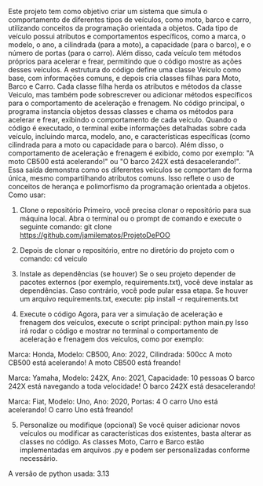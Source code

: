 Este projeto tem como objetivo criar um sistema que simula o comportamento de diferentes tipos de veículos, como moto, barco e carro, utilizando conceitos da programação orientada a objetos. Cada tipo de veículo possui atributos e comportamentos específicos, como a marca, o modelo, o ano, a cilindrada (para a moto), a capacidade (para o barco), e o número de portas (para o carro). Além disso, cada veículo tem métodos próprios para acelerar e frear, permitindo que o código mostre as ações desses veículos.
A estrutura do código define uma classe Veiculo como base, com informações comuns, e depois cria classes filhas para Moto, Barco e Carro. Cada classe filha herda os atributos e métodos da classe Veiculo, mas também pode sobrescrever ou adicionar métodos específicos para o comportamento de aceleração e frenagem. No código principal, o programa instancia objetos dessas classes e chama os métodos para acelerar e frear, exibindo o comportamento de cada veículo.
Quando o código é executado, o terminal exibe informações detalhadas sobre cada veículo, incluindo marca, modelo, ano, e características específicas (como cilindrada para a moto ou capacidade para o barco). Além disso, o comportamento de aceleração e frenagem é exibido, como por exemplo: "A moto CB500 está acelerando!" ou "O barco 242X está desacelerando!". Essa saída demonstra como os diferentes veículos se comportam de forma única, mesmo compartilhando atributos comuns. Isso reflete o uso de conceitos de herança e polimorfismo da programação orientada a objetos.
Como usar:
1. Clone o repositório
Primeiro, você precisa clonar o repositório para sua máquina local. Abra o terminal ou o prompt de comando e execute o seguinte comando:
git clone https://github.com/jamilematos/ProjetoDePOO

2. Depois de clonar o repositório, entre no diretório do projeto com o comando:
cd veiculo

3. Instale as dependências (se houver)
Se o seu projeto depender de pacotes externos (por exemplo, requirements.txt), você deve instalar as dependências. Caso contrário, você pode pular essa etapa.
Se houver um arquivo requirements.txt, execute:
pip install -r requirements.txt

4. Execute o código
Agora, para ver a simulação de aceleração e frenagem dos veículos, execute o script principal:
python main.py
Isso irá rodar o código e mostrar no terminal o comportamento de aceleração e frenagem dos veículos, como por exemplo:

Marca: Honda, Modelo: CB500, Ano: 2022, Cilindrada: 500cc
A moto CB500 está acelerando!
A moto CB500 está freando!

Marca: Yamaha, Modelo: 242X, Ano: 2021, Capacidade: 10 pessoas
O barco 242X está navegando a toda velocidade!
O barco 242X está desacelerando!

Marca: Fiat, Modelo: Uno, Ano: 2020, Portas: 4
O carro Uno está acelerando!
O carro Uno está freando!


5. Personalize ou modifique (opcional)
Se você quiser adicionar novos veículos ou modificar as características dos existentes, basta alterar as classes no código. As classes Moto, Carro e Barco estão implementadas em arquivos .py e podem ser personalizadas conforme necessário.

A versão de python usada: 3.13

